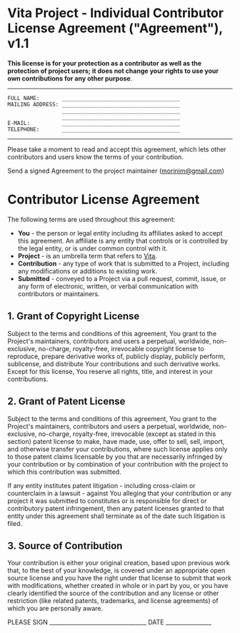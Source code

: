 Vita Project - Individual Contributor License Agreement ("Agreement"), v1.1
===========================================================================

**This license is for your protection as a contributor as well as the protection of project users; it does not change your rights to use your own contributions for any other purpose**.

----

```
FULL NAME:       _____________________________________
MAILING ADDRESS: _____________________________________
                 _____________________________________
                 _____________________________________
E-MAIL:          _____________________________________
TELEPHONE:       _____________________________________
```

----

Please take a moment to read and accept this agreement, which lets other contributors and users know the terms of your contribution.

Send a signed Agreement to the project maintainer (morinim@gmail.com)

# Contributor License Agreement

The following terms are used throughout this agreement:

* **You** - the person or legal entity including its affiliates asked to accept this agreement. An affiliate is any entity that controls or is controlled by the legal entity, or is under common control with it.
* **Project** - is an umbrella term that refers to [Vita](https://github.com/morinim/vita).
* **Contribution** - any type of work that is submitted to a Project, including any modifications or additions to existing work.
* **Submitted** - conveyed to a Project via a pull request, commit, issue, or any form of electronic, written, or verbal communication with contributors or maintainers.

## 1. Grant of Copyright License

Subject to the terms and conditions of this agreement, You grant to the Project's maintainers, contributors and users a perpetual, worldwide, non-exclusive, no-charge, royalty-free, irrevocable copyright license to reproduce, prepare derivative works of, publicly display, publicly perform, sublicense, and distribute Your contributions and such derivative works. Except for this license, You reserve all rights, title, and interest in your contributions.

## 2. Grant of Patent License

Subject to the terms and conditions of this agreement, You grant to the Project's maintainers, contributors and users a perpetual, worldwide, non-exclusive, no-charge, royalty-free, irrevocable (except as stated in this section) patent license to make, have made, use, offer to sell, sell, import, and otherwise transfer your contributions, where such license applies only to those patent claims licensable by you that are necessarily infringed by your contribution or by combination of your contribution with the project to which this contribution was submitted.

If any entity institutes patent litigation - including cross-claim or counterclaim in a lawsuit - against You alleging that your contribution or any project it was submitted to constitutes or is responsible for direct or contributory patent infringement, then any patent licenses granted to that entity under this agreement shall terminate as of the date such litigation is filed.

## 3. Source of Contribution

Your contribution is either your original creation, based upon previous work that, to the best of your knowledge, is covered under an appropriate open source license and you have the right under that license to submit that work with modifications, whether created in whole or in part by you, or you have clearly identified the source of the contribution and any license or other restriction (like related patents, trademarks, and license agreements) of which you are personally aware.


PLEASE SIGN  __________________________________      DATE ________________